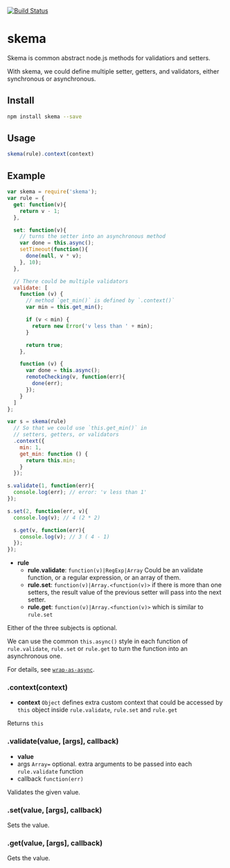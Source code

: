 [![Build Status](https://travis-ci.org/kaelzhang/node-skema.png?branch=master)](https://travis-ci.org/kaelzhang/node-skema)
<!-- 
[![NPM version](https://badge.fury.io/js/skema.png)](http://badge.fury.io/js/skema)
[![Dependency Status](https://gemnasium.com/kaelzhang/node-skema.png)](https://gemnasium.com/kaelzhang/node-skema) -->

# skema

Skema is common abstract node.js methods for validatiors and setters.

With skema, we could define multiple setter, getters, and validators, either synchronous or asynchronous.
	

## Install

```sh
npm install skema --save
```

## Usage

```js
skema(rule).context(context)
```

## Example

```js
var skema = require('skema');
var rule = {
  get: function(v){
    return v - 1;
  },

  set: function(v){
    // turns the setter into an asynchronous method
    var done = this.async();
    setTimeout(function(){
      done(null, v * v);
    }, 10);
  },

  // There could be multiple validators
  validate: [
    function (v) {
      // method `get_min()` is defined by `.context()`
      var min = this.get_min();

      if (v < min) {
        return new Error('v less than ' + min);
      }

      return true;
    },

    function (v) {
      var done = this.async();
      remoteChecking(v, function(err){
        done(err);
      });
    }
  ]
};

var s = skema(rule)
  // So that we could use `this.get_min()` in
  // setters, getters, or validators
  .context({
    min: 1,
    get_min: function () {
      return this.min;
    }
  });

s.validate(1, function(err){
  console.log(err); // error: 'v less than 1'
});

s.set(2, function(err, v){
  console.log(v); // 4 (2 * 2)

  s.get(v, function(err){
    console.log(v); // 3 ( 4 - 1)
  });
});
```

- **rule**
  - **rule.validate**: `function(v)|RegExp|Array` Could be an validate function, or a regular expression, or an array of them.
  - **rule.set**: `function(v)|Array.<function(v)>` if there is more than one setters, the result value of the previous setter will pass into the next setter.
  - **rule.get**: `function(v)|Array.<function(v)>` which is similar to `rule.set`

Either of the three subjects is optional.

We can use the common `this.async()` style in each function of `rule.validate`, `rule.set` or `rule.get` to turn the function into an asynchronous one.

For details, see [`wrap-as-async`](https://www.npmjs.com/package/wrap-as-async).

### .context(context)

- **context** `Object` defines extra custom context that could be accessed by `this` object inside `rule.validate`, `rule.set` and `rule.get`

Returns `this`

### .validate(value, [args], callback)

- **value**
- args `Array=` optional. extra arguments to be passed into each `rule.validate` function
- callback `function(err)`

Validates the given value.

### .set(value, [args], callback)

Sets the value.

### .get(value, [args], callback)

Gets the value.

